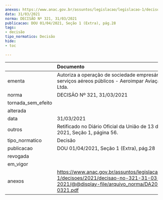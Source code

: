 ```yaml
---
anexos: https://www.anac.gov.br/assuntos/legislacao/legislacao-1/decisoes/2021/decisao-no-321-31-03-2021/@@display-file/arquivo_norma/DA2021-0321.pdf
data: 31/03/2021
norma: DECISÃO Nº 321, 31/03/2021
publicacao: DOU 01/04/2021, Seção 1 (Extra), pág.28
tags:
- decisão
tipo_normatico: Decisão
hide: 
- toc 
 
---
```


|                    | Documento                                                                                                                                     |
|:-------------------|:----------------------------------------------------------------------------------------------------------------------------------------------|
| ementa             | Autoriza a operação de sociedade empresária de serviços aéreos públicos - Aeroimpar Aviação Agrícola Ltda.                                    |
| norma              | DECISÃO Nº 321, 31/03/2021                                                                                                                    |
| tornada_sem_efeito |                                                                                                                                               |
| alterada           |                                                                                                                                               |
| data               | 31/03/2021                                                                                                                                    |
| outros             | Retificado no Diário Oficial da União de 13 de abril de 2021, Seção 1, página 56.                                                             |
| tipo_normatico     | Decisão                                                                                                                                       |
| publicacao         | DOU 01/04/2021, Seção 1 (Extra), pág.28                                                                                                       |
| revogada           |                                                                                                                                               |
| em_vigor           |                                                                                                                                               |
| anexos             | https://www.anac.gov.br/assuntos/legislacao/legislacao-1/decisoes/2021/decisao-no-321-31-03-2021/@@display-file/arquivo_norma/DA2021-0321.pdf |